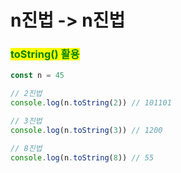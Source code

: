 # n진법 -> n진법

### <mark style="color:green;">toString() 활용</mark>

```javascript
const n = 45

// 2진법
console.log(n.toString(2)) // 101101

// 3진법
console.log(n.toString(3)) // 1200

// 8진법
console.log(n.toString(8)) // 55
```
